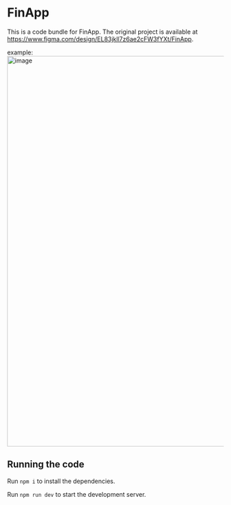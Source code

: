 
  # FinApp

  This is a code bundle for FinApp. The original project is available at https://www.figma.com/design/EL83jkll7z6ae2cFW3fYXt/FinApp.

  example:
<img width="1531" height="908" alt="image" src="https://github.com/user-attachments/assets/34b7028b-e4b6-4a23-9e79-6aa6833213a3" />

  ## Running the code

  Run `npm i` to install the dependencies.

  Run `npm run dev` to start the development server.
  
